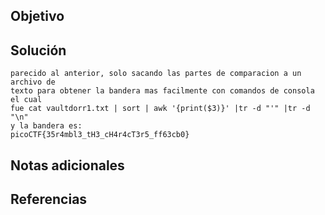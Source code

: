## Objetivo

## Solución
```
parecido al anterior, solo sacando las partes de comparacion a un archivo de
texto para obtener la bandera mas facilmente con comandos de consola el cual
fue cat vaultdorr1.txt | sort | awk '{print($3)}' |tr -d "'" |tr -d "\n"
y la bandera es:
picoCTF{35r4mbl3_tH3_cH4r4cT3r5_ff63cb0}
```
## Notas adicionales
## Referencias
